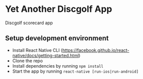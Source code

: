 # Yet Another Discgolf App

Discgolf scorecard app

## Setup development environment

- Install React Native CLI (https://facebook.github.io/react-native/docs/getting-started.html)
- Clone the repo
- Install dependencies by running ``npm install``
- Start the app by running ``react-native [run-ios|run-android]``

